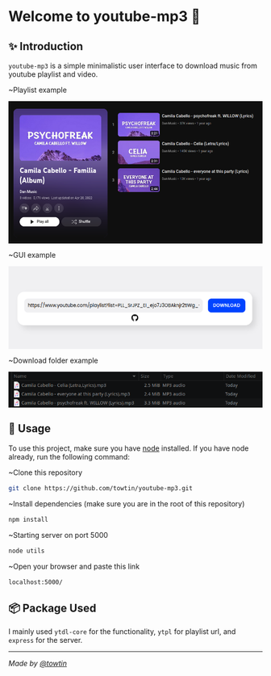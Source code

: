 <h1>Welcome to youtube-mp3 👋</h1>

## ✨ Introduction
`youtube-mp3` is a simple minimalistic user interface to download music from youtube playlist and video.

~Playlist example

<p align="center">
  <img width="700" align="center" src="https://raw.githubusercontent.com/towtin/youtube-mp3/main/public/images/playlistExample.png" alt="demo"/>
</p>

~GUI example

<p align="center">
  <img width="700" align="center" src="https://raw.githubusercontent.com/towtin/youtube-mp3/main/public/images/uiExample.png" alt="demo"/>
</p>

~Download folder example

<p align="center">
  <img width="700" align="center" src="https://raw.githubusercontent.com/towtin/youtube-mp3/main/public/images/downloadExample.png" alt="demo"/>
</p>

## 🚀 Usage
To use this project, make sure you have [node](https://nodejs.org/en/download) installed. If you have node already, run the following command:

~Clone this repository

```sh
git clone https://github.com/towtin/youtube-mp3.git
```

~Install dependencies (make sure you are in the root of this repository)
```sh
npm install
```

~Starting server on port 5000
```sh
node utils
```

~Open your browser and paste this link
```sh
localhost:5000/
```

## 📦 Package Used
I mainly used `ytdl-core` for the functionality, `ytpl` for playlist url, and `express` for the server.

---

_Made by [@towtin](https://github.com/towtin)_
